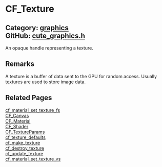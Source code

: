 [](../header.md ':include')

# CF_Texture

Category: [graphics](/api_reference?id=graphics)  
GitHub: [cute_graphics.h](https://github.com/RandyGaul/cute_framework/blob/master/include/cute_graphics.h)  
---

An opaque handle representing a texture.

## Remarks

A texture is a buffer of data sent to the GPU for random access. Usually textures are used to store image data.

## Related Pages

[cf_material_set_texture_fs](/graphics/cf_material_set_texture_fs.md)  
[CF_Canvas](/graphics/cf_canvas.md)  
[CF_Material](/graphics/cf_material.md)  
[CF_Shader](/graphics/cf_shader.md)  
[CF_TextureParams](/graphics/cf_textureparams.md)  
[cf_texture_defaults](/graphics/cf_texture_defaults.md)  
[cf_make_texture](/graphics/cf_make_texture.md)  
[cf_destroy_texture](/graphics/cf_destroy_texture.md)  
[cf_update_texture](/graphics/cf_update_texture.md)  
[cf_material_set_texture_vs](/graphics/cf_material_set_texture_vs.md)  
